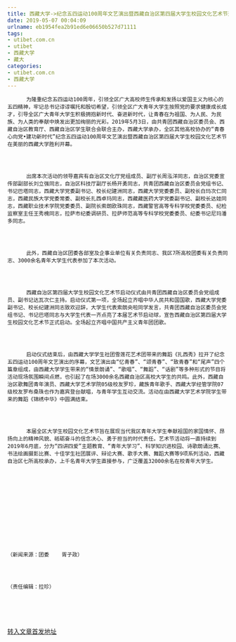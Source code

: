 ```yaml
---
title: 西藏大学->纪念五四运动100周年文艺演出暨西藏自治区第四届大学生校园文化艺术节开幕式胜利开幕 | utibet.com.cn
date: 2019-05-07 00:04:09
urlname: eb1954fea2b91ed6e06650b527d71111
tags: 
- utibet.com.cn
- utibet
- 西藏大学
- 藏大
categories:
- utibet.com.cn
- 西藏大学
---
```




	      为隆重纪念五四运动100周年，引领全区广大高校师生传承和发扬以爱国主义为核心的五四精神，牢记总书记谆谆嘱托和殷切希望，引领全区广大青年大学生按照党的要求健康成长成才，引导全区广大青年大学生积极拥抱新时代、奋进新时代，让青春在为祖国、为人民、为民族、为人类的奉献中焕发出更加绚丽的光彩。2019年5月3日，由共青团西藏自治区委员会、西藏自治区教育厅、西藏自治区学生联合会联合主办，西藏大学承办，全区其他高校协办的“青春心向党•建功新时代”纪念五四运动100周年文艺演出暨西藏自治区第四届大学生校园文化艺术节在美丽的西藏大学胜利开幕。



	      出席本次活动的领导嘉宾有自治区文化厅党组成员、副厅长周泓洋同志，自治区党委宣传部副部长刘立强同志，自治区科技厅副厅长杨开勇同志，共青团西藏自治区委员会党组书记、书记巴塔同志，西藏大学党委副书记、校长纪建洲同志，西藏大学党委委员、副校长白玛次仁同志，西藏民族大学党委常委、副校长扎西卓玛同志，西藏藏医药大学党委副书记、副校长达娃同志，西藏职业技术学院党委委员、副院长索朗欧珠同志，西藏警官高等专科学校党委委员、纪检监察室主任王秀槐同志，拉萨市纪委调研员、拉萨师范高等专科学校党委委员、纪委书记尼玛潘多同志。



	      此外，西藏自治区团委各部室及企事业单位有关负责同志、我区7所高校团委有关负责同志、3000余名青年大学生代表参加了本次活动。



	      西藏自治区第四届大学生校园文化艺术节启动仪式由共青团西藏自治区委员会党组成员、副书记达瓦次仁主持。启动仪式第一项，全场起立齐唱中华人民共和国国歌，西藏大学党委副书记、校长纪建洲同志致欢迎辞，大学生代表索朗央啦同学发言，共青团西藏自治区委员会党组书记、书记巴塔同志与大学生代表一齐点亮了本届艺术节启动球，宣告西藏自治区第四届大学生校园文化艺术节正式启动。全场起立齐唱中国共产主义青年团团歌。



	      启动仪式结束后，由西藏大学学生社团雪莲花艺术团带来的舞蹈《扎西秀》拉开了纪念五四运动100周年文艺演出的序幕，文艺演出由“忆青春”、“颂青春”、“致青春”和“尾声”四个篇章组成，由西藏大学学生带来的“情景朗诵”、“歌唱”、“舞蹈”、“话剧”等多种形式的节目将活动现场氛围瞬间点燃，也引起了在场3000余名西藏自治区高校大学生的共鸣。此外，西藏自治区歌舞团青年演员、西藏大学艺术学院05级校友罗珍，藏族青年歌手、西藏大学经管学院07级校友罗布桑珠也作为嘉宾登台献唱，与青年学生互动交流。活动在由西藏大学艺术学院学生带来的舞蹈《锦绣中华》中圆满结束。



	      本届全区大学生校园文化艺术节旨在展现当代我区青年大学生奉献祖国的家国情怀、昂扬向上的精神风貌、砥砺奋斗的信念决心、勇于担当的时代责任。艺术节活动将一直持续到2019年6月底，分为“四讲四爱”主题教育、“青年大学习”、科学知识进校园、诗歌朗诵比赛、书法绘画摄影比赛、十佳学生社团展评、辩论大赛、歌手大赛、舞蹈大赛等9项系列活动，西藏自治区七所高校承办，上千名青年大学生直接参与，广泛覆盖32000余名在校青年大学生。



	 



	 



	（新闻来源：团委    胥子政）



	（责任编辑：拉珍）



	 

[转入文章首发地址](http://www.utibet.edu.cn/news/article_3_5_14915.html)